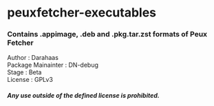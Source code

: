 # peuxfetcher-executables

### Contains .appimage, .deb and .pkg.tar.zst formats of Peux Fetcher
Author : Darahaas <br />
Package Mainainter : DN-debug <br />
Stage : Beta <br />
License : GPLv3 <br />

##### Any use outside of the defined license is prohibited.
